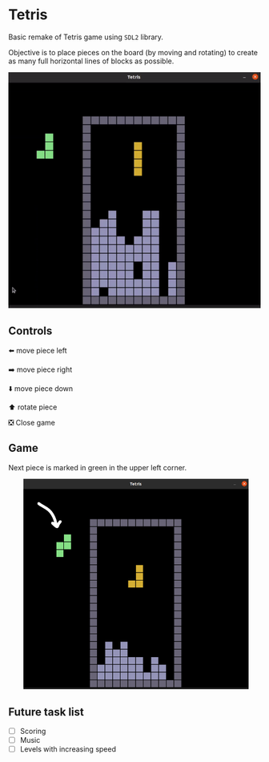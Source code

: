 # Tetris
Basic remake of Tetris game using ```SDL2``` library. 

Objective is to place pieces on the board (by moving and rotating) to create as many full horizontal lines of blocks 
as possible.

![](https://github.com/sy1wi4/Tetris/blob/master/utils/game.gif)

## Controls
:arrow_left:
move piece left

:arrow_right:
move piece right

:arrow_down:
move piece down

:arrow_up:
rotate piece

:negative_squared_cross_mark:
Close game

## Game
Next piece is marked in green in the upper left corner.

<img src="https://github.com/sy1wi4/Tetris/blob/master/utils/next_piece.png" width="450" hspace="30"/>

## Future task list
- [ ] Scoring
- [ ] Music
- [ ] Levels with increasing speed
